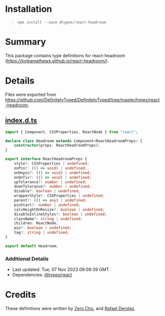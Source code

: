 # Installation
> `npm install --save @types/react-headroom`

# Summary
This package contains type definitions for react-headroom (https://kyleamathews.github.io/react-headroom/).

# Details
Files were exported from https://github.com/DefinitelyTyped/DefinitelyTyped/tree/master/types/react-headroom.
## [index.d.ts](https://github.com/DefinitelyTyped/DefinitelyTyped/tree/master/types/react-headroom/index.d.ts)
````ts
import { Component, CSSProperties, ReactNode } from "react";

declare class Headroom extends Component<ReactHeadroomProps> {
    constructor(props: ReactHeadroomProps);
}

export interface ReactHeadroomProps {
    style?: CSSProperties | undefined;
    onPin?: (() => void) | undefined;
    onUnpin?: (() => void) | undefined;
    onUnfix?: (() => void) | undefined;
    upTolerance?: number | undefined;
    downTolerance?: number | undefined;
    disable?: boolean | undefined;
    wrapperStyle?: CSSProperties | undefined;
    parent?: (() => any) | undefined;
    pinStart?: number | undefined;
    calcHeightOnResize?: boolean | undefined;
    disableInlineStyles?: boolean | undefined;
    className?: string | undefined;
    children: ReactNode;
    pin?: boolean | undefined;
    tag?: string | undefined;
}

export default Headroom;

````

### Additional Details
 * Last updated: Tue, 07 Nov 2023 09:09:39 GMT
 * Dependencies: [@types/react](https://npmjs.com/package/@types/react)

# Credits
These definitions were written by [Zero Cho](https://github.com/zerocho), and [Rafael Derolez](https://github.com/rafaelderolez).
